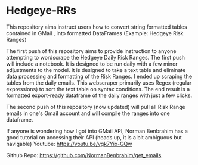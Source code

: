 # Hedgeye-RRs
This repository aims instruct users how to convert string formatted tables contained in GMail , into formatted DataFrames (Example: Hedgeye Risk Ranges)

The first push of this repository aims to provide instruction to anyone attempting to wordscrape the Hedgeye Daily Risk Ranges. The first push will include a notebook. It is designed to be run daily with a few minor adjustments to the model. It is designed to take a text table and eliminate data processing and formatting of the Risk Ranges. I ended up scraping the tables from the daily emails. This webscraper primarily uses Regex (regular expressions) to sort the text table on syntax conditions. The end result is a formatted export-ready dataframe of the daily ranges with just a few clicks.

The second push of this repository (now updated) will pull all Risk Range emails in one's Gmail account and will compile the ranges into one dataframe.

If anyone is wondering how I got into GMail API, Norman Benbrahim has a good tutorial on accessing their API (heads up, it is a bit ambiguous but navigable) 
   Youtube: https://youtu.be/vgk7Yio-GQw
      
   Github Repo: https://github.com/NormanBenbrahim/get_emails
      
